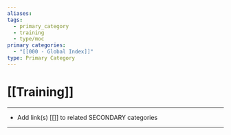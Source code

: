 ```yaml
---
aliases:
tags:
  - primary_category
  - training
  - type/moc
primary categories:
  - "[[000 - Global Index]]"
type: Primary Category
---
```

# [[Training]]

***

* Add link(s) [[]] to related SECONDARY categories

***
